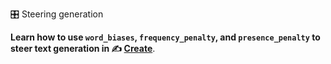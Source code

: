  🎛️ Steering generation

**Learn how to use `word_biases`, `frequency_penalty`, and `presence_penalty` to steer text generation in ✍️ [Create](/api/primitives/create)**.